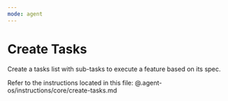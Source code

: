 ```yaml
---
mode: agent
---
```


# Create Tasks

Create a tasks list with sub-tasks to execute a feature based on its spec.

Refer to the instructions located in this file:
@.agent-os/instructions/core/create-tasks.md
